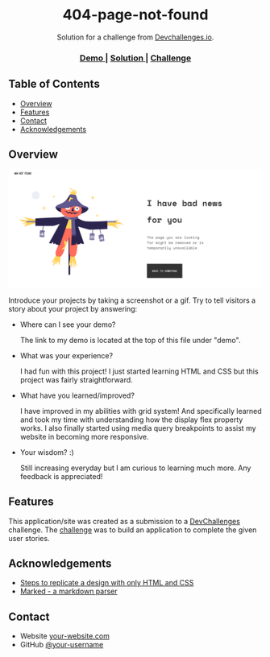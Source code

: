 <!-- Please update value in the {}  -->

<h1 align="center">404-page-not-found</h1>

<div align="center">
   Solution for a challenge from  <a href="http://devchallenges.io" target="_blank">Devchallenges.io</a>.
</div>

<div align="center">
  <h3>
    <a href="https://404-not-found-sabrina.netlify.app/">
      Demo
    </a>
    <span> | </span>
    <a href="https://github.com/SabrinaY123/404-page-not-found">
      Solution
    </a>
    <span> | </span>
    <a href="https://devchallenges.io/challenges/wBunSb7FPrIepJZAg0sY">
      Challenge
    </a>
  </h3>
</div>

<!-- TABLE OF CONTENTS -->

## Table of Contents

- [Overview](#overview)
- [Features](#features)
- [Contact](#contact)
- [Acknowledgements](#acknowledgements)

<!-- OVERVIEW -->

## Overview

![screenshot](/images/404-not-found-screenshot.png)

Introduce your projects by taking a screenshot or a gif. Try to tell visitors a story about your project by answering:

- Where can I see your demo?

  The link to my demo is located at the top of this file under "demo".

- What was your experience?

  I had fun with this project! I just started learning HTML and CSS but this project was fairly straightforward.

- What have you learned/improved?

  I have improved in my abilities with grid system! And specifically learned and took my time with understanding how the display flex property works. I also finally started using media query breakpoints to assist my website in becoming more responsive.

- Your wisdom? :)

  Still increasing everyday but I am curious to learning much more. Any feedback is appreciated!


## Features

<!-- List the features of your application or follow the template. Don't share the figma file here :) -->

This application/site was created as a submission to a [DevChallenges](https://devchallenges.io/challenges) challenge. The [challenge](https://devchallenges.io/challenges/wBunSb7FPrIepJZAg0sY) was to build an application to complete the given user stories.


## Acknowledgements

<!-- This section should list any articles or add-ons/plugins that helps you to complete the project. This is optional but it will help you in the future. For exmpale -->

- [Steps to replicate a design with only HTML and CSS](https://devchallenges-blogs.web.app/how-to-replicate-design/)
- [Marked - a markdown parser](https://github.com/chjj/marked)

## Contact

- Website [your-website.com](https://sabrinay123.github.io/Personal-Site/)
- GitHub [@your-username](https://github.com/SabrinaY123)
